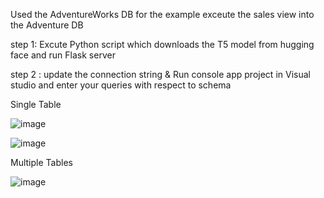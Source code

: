 Used the AdventureWorks DB for the example
exceute the sales view into the Adventure DB

step 1: Excute Python script which downloads the T5 model from hugging face and run Flask server

step 2 : update the connection string & Run console app project in Visual studio and enter your queries with respect to schema

Single Table

![image](https://github.com/user-attachments/assets/5f56c7fa-7290-46bc-96ee-de7e3994a769)

![image](https://github.com/user-attachments/assets/cdc4dc27-ec3f-470b-a4a0-65bee0227b18)


Multiple Tables

![image](https://github.com/user-attachments/assets/417bf3df-1864-4646-80dc-1d9200eeb190)

